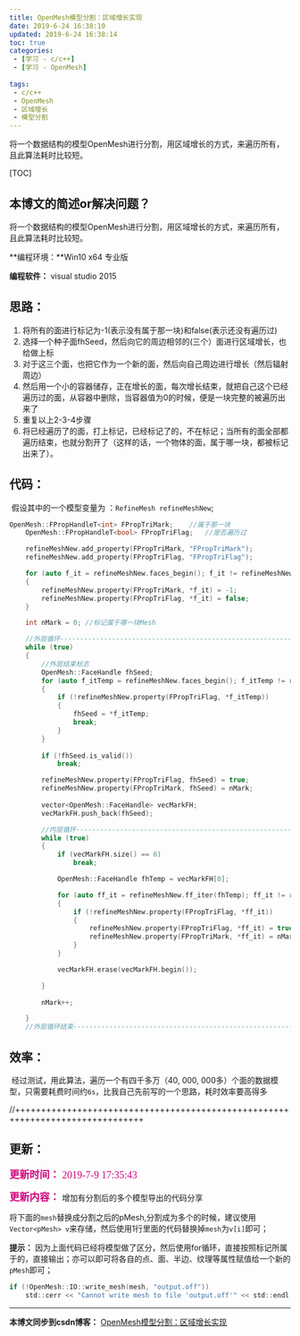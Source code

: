 ```yaml
---
title: OpenMesh模型分割：区域增长实现
date: 2019-6-24 16:38:10
updated: 2019-6-24 16:38:14
toc: true
categories: 
 - [学习 - c/c++]
 - [学习 - OpenMesh]
 
tags: 
 - c/c++
 - OpenMesh
 - 区域增长
 - 模型分割
---
```




​		将一个数据结构的模型OpenMesh进行分割，用区域增长的方式，来遍历所有，且此算法耗时比较短。

<!-- more -->

[TOC]

## 本博文的简述or解决问题？

​		将一个数据结构的模型OpenMesh进行分割，用区域增长的方式，来遍历所有，且此算法耗时比较短。



**编程环境：**Win10 x64 专业版

**编程软件：** visual studio 2015



## 思路：

1. 将所有的面进行标记为-1(表示没有属于那一块)和false(表示还没有遍历过)
2. 选择一个种子面fhSeed，然后向它的周边相邻的(三个）面进行区域增长，也给做上标
3. 对于这三个面，也把它作为一个新的面，然后向自己周边进行增长（然后辐射周边）
4. 然后用一个小的容器储存，正在增长的面，每次增长结束，就把自己这个已经遍历过的面，从容器中删除，当容器值为0的时候，便是一块完整的被遍历出来了
5. 重复以上2-3-4步骤
6. 将已经遍历了的面，打上标记，已经标记了的，不在标记；当所有的面全部都遍历结束，也就分割开了（这样的话，一个物体的面，属于哪一块，都被标记出来了）。



## 代码：

​	假设其中的一个模型变量为 ：`RefineMesh refineMeshNew`;

```c++
OpenMesh::FPropHandleT<int> FPropTriMark;    //属于那一块
	OpenMesh::FPropHandleT<bool> FPropTriFlag;   //是否遍历过

	refineMeshNew.add_property(FPropTriMark, "FPropTriMark");
	refineMeshNew.add_property(FPropTriFlag, "FPropTriFlag");

	for (auto f_it = refineMeshNew.faces_begin(); f_it != refineMeshNew.faces_end(); f_it++)
	{
		refineMeshNew.property(FPropTriMark, *f_it) = -1;
		refineMeshNew.property(FPropTriFlag, *f_it) = false;
	}

	int nMark = 0; //标记属于哪一块Mesh

	//外层循环------------------------------------------------------------------------------
	while (true)
	{
		//外层结束标志
		OpenMesh::FaceHandle fhSeed;
		for (auto f_itTemp = refineMeshNew.faces_begin(); f_itTemp != refineMeshNew.faces_end(); f_itTemp++)
		{
			if (!refineMeshNew.property(FPropTriFlag, *f_itTemp))
			{
				fhSeed = *f_itTemp;
				break;
			}
		}
		
		if (!fhSeed.is_valid())
			break;

		refineMeshNew.property(FPropTriFlag, fhSeed) = true;
		refineMeshNew.property(FPropTriMark, fhSeed) = nMark;
		
		vector<OpenMesh::FaceHandle> vecMarkFH;
		vecMarkFH.push_back(fhSeed);

		//内层循环------------------------------------------------------------------------------
		while (true)
		{
			if (vecMarkFH.size() == 0)
				break;

			OpenMesh::FaceHandle fhTemp = vecMarkFH[0];

			for (auto ff_it = refineMeshNew.ff_iter(fhTemp); ff_it != refineMeshNew.ff_end(fhTemp); ff_it++)
			{
				if (!refineMeshNew.property(FPropTriFlag, *ff_it))
				{
					refineMeshNew.property(FPropTriFlag, *ff_it) = true;
					refineMeshNew.property(FPropTriMark, *ff_it) = nMark;
				}
			}

			vecMarkFH.erase(vecMarkFH.begin());

		}
		
		nMark++;

	}
	//外层循环结束------------------------------------------------------------------------------
```



## 效率：

​		经过测试，用此算法，遍历一个有四千多万（40, 000, 000多）个面的数据模型，只需要耗费时间约`6s`，比我自己先前写的一个思路，耗时效率要高得多



//+++++++++++++++++++++++++++++++++++++++++++++++++++++++++++++++++++++++++++++++

## 更新：

<font color=#D0087E size=4 face="幼圆">**更新时间：** 2019-7-9 17:35:43</font>

<font color=#D0087E size=4 face="幼圆">**更新内容：** </font>增加有分割后的多个模型导出的代码分享

将下面的`mesh`替换成分割之后的pMesh,分割成为多个的时候，建议使用`Vector<pMesh> v`来存储，然后使用1行里面的代码替换掉`mesh`为`v[i]`即可；

**提示：** 因为上面代码已经将模型做了区分，然后使用for循环，直接按照标记所属于的，直接输出；亦可以即可将各自的点、面、半边、纹理等属性赋值给一个新的`pMesh`即可；

```c
if (!OpenMesh::IO::write_mesh(mesh, "output.off"))
    std::cerr << "Cannot write mesh to file 'output.off'" << std::endl;
```



------



**本博文同步到csdn博客：** [OpenMesh模型分割：区域增长实现](https://blog.csdn.net/qq_33154343/article/details/93505922#comments)